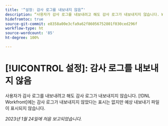 ```yaml
---
title: '“설정: 감사 로그를 내보내지 않음”'
description: “사용자가 감사 로그를 내보내려고 해도 감사 로그가 내보내지지 않습니다. Workfront에는 감사 로그가 내보내지지 않았다는 표시는 없지만 예상 내보내기 파일이 표시되지 않습니다.”
hidefromtoc: true
source-git-commit: e8358a00e3cfa9a62f86056752801f030ced296f
workflow-type: ht
source-wordcount: '85'
ht-degree: 100%

---
```



# [!UICONTROL 설정]: 감사 로그를 내보내지 않음

사용자가 감사 로그를 내보내려고 해도 감사 로그가 내보내지지 않습니다. [!DNL Workfront]에는 감사 로그가 내보내지지 않았다는 표시는 없지만 예상 내보내기 파일이 표시되지 않습니다.

_2023년 1월 24일에 처음 보고되었습니다._

